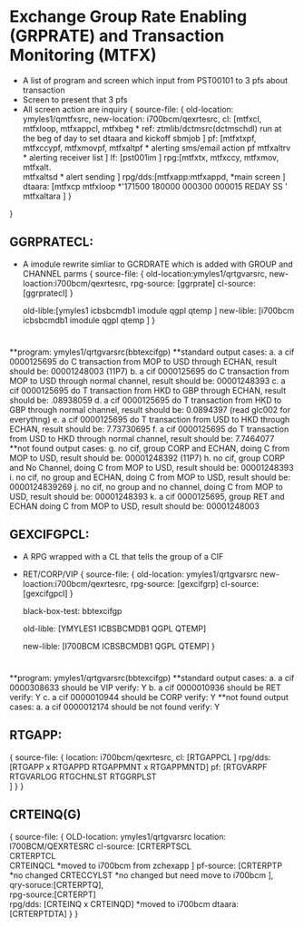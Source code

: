 # Exchange Group Rate Enabling (GRPRATE) and Transaction Monitoring (MTFX)

* A list of program and screen which input from PST00101 to 3 pfs about transaction
* Screen to present that 3 pfs
* All screen action are inquiry 
{
	source-file: {
		old-location:	ymyles1/qmtfxsrc,
		new-location:	i700bcm/qexrtesrc,
		cl:	[mtfxcl, 
			mtfxloop, 
			mtfxappcl,
			mtfxbeg          * ref: ztmlib/dctmsrc(dctmschdl) run at the beg of day to set dtaara and kickoff sbmjob
			]
		pf:	[mtfxtxpf, 
			mtfxccypf, 
			mtfxmovpf,
			mtfxaltpf        * alerting sms/email action pf
			mtfxaltrv        * alerting receiver list
			]
		lf:	[pst001im
			]
		rpg:[mtfxtx, 
			mtfxccy, 
			mtfxmov,
			mtfxalt.     
			mtfxaltsd        * alert sending
			]
		rpg/dds:[mtfxapp:mtfxappd,       *main screen
				]
		dtaara: [mtfxcp
				 mtfxloop    *'171500 180000 000300 000015 REDAY SS              '
				 mtfxaltara
				 ]
	}
	
}

## GGRPRATECL:
* A imodule rewrite simliar to GCRDRATE which is added with GROUP and CHANNEL parms
{
	source-file: {
		old-location:ymyles1/qrtgvarsrc,
		new-loaction:i700bcm/qexrtesrc, 
		rpg-source: [ggrprate]
		cl-source: [ggrpratecl]
	}
	
	old-lible:[ymyles1
			icbsbcmdb1
			imodule
			qgpl
			qtemp
		]
	new-lible: [i700bcm
				icbsbcmdb1
				imodule
				qgpl
				qtemp
				]
}

#
**program: ymyles1/qrtgvarsrc(bbtexcifgp)
**standard output cases:
a. a cif 0000125695 do C transaction from MOP to USD through ECHAN, result should be: 00001248003 (11P7)
b. a cif 0000125695 do C transaction from MOP to USD through normal channel, result should be: 00001248393 
c. a cif 0000125695 do T transaction from HKD to GBP through ECHAN, result should be:  .08938059
d. a cif 0000125695 do T transaction from HKD to GBP through normal channel, result should be:  0.0894397 (read glc002 for everythng)
e. a cif 0000125695 do T transaction from USD to HKD through ECHAN, result should be: 7.73730695 
f. a cif 0000125695 do T transaction from USD to HKD through normal channel, result should be: 7.7464077
**not found output cases:
g. no cif, group CORP and ECHAN, doing C from MOP to USD, result should be: 00001248392 (11P7)
h. no cif, group CORP and No Channel, doing C from MOP to USD, result should be: 00001248393
i. no cif, no group and ECHAN, doing C from MOP to USD, result should be: 0000124839269
j. no cif, no group and no channel, doing C from MOP to USD, result should be: 00001248393
k. a cif 0000125695, group RET and ECHAN doing C from MOP to USD, result should be: 00001248003

## GEXCIFGPCL:
* A RPG wrapped with a CL that tells the group of a CIF
* RET/CORP/VIP
{
	source-file: {
		old-location: ymyles1/qrtgvarsrc
		new-loaction:i700bcm/qexrtesrc,
		rpg-source: [gexcifgrp]
		cl-source: [gexcifgpcl]
	}
	
	black-box-test: bbtexcifgp
	
	old-lible: [YMYLES1
			ICBSBCMDB1
			QGPL
			QTEMP]
			
	new-lible: [I700BCM
			ICBSBCMDB1
			QGPL
			QTEMP]
}

#
**program: ymyles1/qrtgvarsrc(bbtexcifgp)
**standard output cases:
a. a cif 0000308633 should be VIP
   verify: Y
b. a cif 0000010936 should be RET
   verify: Y
c. a cif 0000010944 should be CORP
   verify: Y
**not found output cases:
a. a cif 0000012174 should be not found
   verify: Y

## RTGAPP:
{
	source-file: {
		location:	i700bcm/qexrtesrc,
		cl: [RTGAPPCL
			]
		rpg/dds:[RTGAPP x RTGAPPD
				RTGAPPMNT x RTGAPPMNTD]
		pf: [RTGVARPF
			RTGVARLOG
			RTGCHNLST
			RTGGRPLST  
			]
	}
}

## CRTEINQ(G)
{
	source-file: {
		OLD-location: ymyles1/qrtgvarsrc
		location: I700BCM/QEXRTESRC
		cl-source: [CRTERPTSCL     
					CRTERPTCL     
					CRTEINQCL      *moved to i700bcm from zchexapp
					]
		pf-source: [CRTERPTP       *no changed
					CRTECCYLST     *no changed but need move to i700bcm
					],     
		qry-soruce:[CRTERPTQ],     
		rpg-source:[CRTERPT]       
		rpg/dds: [CRTEINQ x CRTEINQD] *moved to i700bcm 
		dtaara: [CRTERPTDTA]
	}
}

